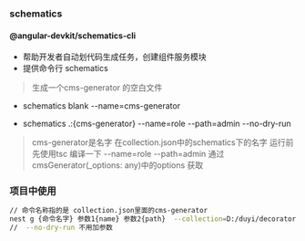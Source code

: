 <!--
 * @Date: 2025-01-02 10:35:38
 * @LastEditors: xiaolong.su@bst.ai
 * @LastEditTime: 2025-01-02 17:59:31
 * @Description: 
-->
### schematics
#### @angular-devkit/schematics-cli
- 帮助开发者自动划代码生成任务，创建组件服务模块
- 提供命令行 schematics 
> 生成一个cms-generator 的空白文件
- schematics blank --name=cms-generator 

- schematics .:{cms-generator} --name=role --path=admin --no-dry-run
> cms-generator是名字 在collection.json中的schematics下的名字
> 运行前先使用tsc 编译一下
> --name=role --path=admin 通过cmsGenerator(_options: any)中的options 获取

### 项目中使用
```sh
// 命令名称指的是 collection.json里面的cms-generator
nest g {命令名字} 参数1{name} 参数2{path}  --collection=D:/duyi/decorator/schematics/cms-generator
//  --no-dry-run 不用加参数
```
